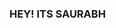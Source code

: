 ### HEY! ITS SAURABH

<!--
**saursagar/saursagar** is a ✨ _special_ ✨ repository because its `README.md` (this file) appears on your GitHub profile.

Here are some ideas to get you started:

- 🔭 I’m currently working on Python
- 🌱 I’m currently learning Python HTML CSS JS
- 👯 I’m looking to collaborate on ...
- 🤔 I’m looking for help with ...
- 💬 Ask me about ...
- 📫 How to reach me: saurabhsagar099@gmail.com
- 😄 Pronouns: ...
- ⚡ Fun fact: ...
-->

